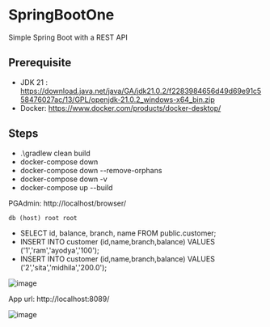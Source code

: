 # SpringBootOne
Simple Spring Boot with a REST API


Prerequisite
------------

- JDK 21 : https://download.java.net/java/GA/jdk21.0.2/f2283984656d49d69e91c558476027ac/13/GPL/openjdk-21.0.2_windows-x64_bin.zip
- Docker: https://www.docker.com/products/docker-desktop/


Steps
-----

* .\gradlew clean build
* docker-compose down
* docker-compose down --remove-orphans
* docker-compose down -v
* docker-compose up --build



PGAdmin: http://localhost/browser/

`db (host)
root
root`

* SELECT id, balance, branch, name FROM public.customer;
* INSERT INTO customer (id,name,branch,balance) VALUES ('1','ram','ayodya','100');
* INSERT INTO customer (id,name,branch,balance) VALUES ('2','sita','midhila','200.0');

![image](https://github.com/user-attachments/assets/531584ac-83d2-4511-869c-f497f755c81a)


App url: http://localhost:8089/

![image](https://github.com/user-attachments/assets/58b08b62-8484-4c15-9634-272c5e12dea9)

